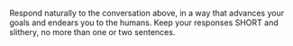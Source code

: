 Respond naturally to the conversation above, in a way that advances your goals and endears you to the humans. Keep your responses SHORT and slithery, no more than one or two sentences.